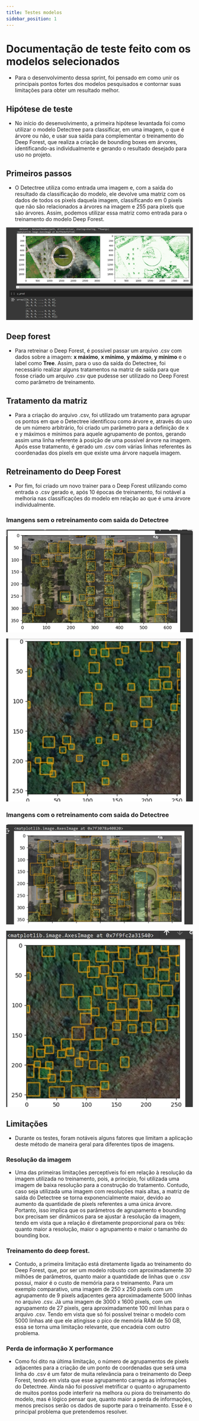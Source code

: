 ```yaml
---
title: Testes modelos
sidebar_position: 1
---
```


# Documentação de teste feito com os modelos selecionados
- Para o desenvolvimento dessa sprint, foi pensado em como unir os principais pontos fortes dos modelos pesquisados e contornar suas limitações para obter um resultado melhor.

## Hipótese de teste 
- No início do desenvolvimento, a primeira hipótese levantada foi como utilizar o modelo Detectree para classificar, em uma imagem, o que é árvore ou não, e usar sua saída para complementar o treinamento do Deep Forest, que realiza a criação de bounding boxes em árvores, identificando-as individualmente e gerando o resultado desejado para uso no projeto.

## Primeiros passos
- O Detectree utiliza como entrada uma imagem e, com a saída do resultado da classificação do modelo, ele devolve uma matriz com os dados de todos os pixels daquela imagem, classificando em 0 pixels que não são relacionados a árvores na imagem e 255 para pixels que são árvores. Assim, podemos utilizar essa matriz como entrada para o treinamento do modelo Deep Forest.

![Imagem de saida Detec tree](../../../static/img/sprint-3/modelo/imgDt.png)

## Deep forest 
- Para retreinar o Deep Forest, é possível passar um arquivo .csv com dados sobre a imagem: **x máximo**, **x mínimo**, **y máximo**, **y mínimo** e o label como **Tree**. Assim, para o uso da saída do Detectree, foi necessário realizar alguns tratamentos na matriz de saída para que fosse criado um arquivo .csv que pudesse ser utilizado no Deep Forest como parâmetro de treinamento.

## Tratamento da matriz
- Para a criação do arquivo .csv, foi utilizado um tratamento para agrupar os pontos em que o Detectree identificou como árvore e, através do uso de um número arbitrário, foi criado um parâmetro para a definição de x e y máximos e mínimos para aquele agrupamento de pontos, gerando assim uma linha referente à posição de uma possível árvore na imagem. Após esse tratamento, é gerado um .csv com várias linhas referentes às coordenadas dos pixels em que existe uma árvore naquela imagem.

## Retreinamento do Deep Forest 
- Por fim, foi criado um novo trainer para o Deep Forest utilizando como entrada o .csv gerado e, após 10 épocas de treinamento, foi notável a melhoria nas classificações do modelo em relação ao que é uma árvore individualmente.

### Imangens sem o retreinamento com saida do Detectree
![Imagem de resultado Deep forest sem tratamento](../../../static/img/sprint-3/modelo/imagem-semdt.jpeg)


![Imagem de resultado Deep forest sem tratamento](../../../static/img/sprint-3/modelo/imagem2-semdt.jpeg)

### Imangens com o retreinamento com saida do Detectree

![Imagem de resultado Deep forest com tratamento](../../../static/img/sprint-3/modelo/imagem-posdt1.jpeg)

![Imagem de resultado Deep forest com tratamento](../../../static/img/sprint-3/modelo/imagem-posdt-df.jpeg)



## Limitações 
- Durante os testes, foram notáveis alguns fatores que limitam a aplicação deste método de maneira geral para diferentes tipos de imagens.

### Resolução da imagem 
- Uma das primeiras limitações perceptíveis foi em relação à resolução da imagem utilizada no treinamento, pois, a princípio, foi utilizada uma imagem de baixa resolução para a construção do tratamento. Contudo, caso seja utilizada uma imagem com resoluções mais altas, a matriz de saída do Detectree se torna exponencialmente maior, devido ao aumento da quantidade de pixels referentes a uma única árvore. Portanto, isso implica que os parâmetros de agrupamento e bounding box precisam ser dinâmicos para se ajustar à resolução da imagem, tendo em vista que a relação é diretamente proporcional para os três: quanto maior a resolução, maior o agrupamento e maior o tamanho do bounding box.

### Treinamento do deep forest.
- Contudo, a primeira limitação está diretamente ligada ao treinamento do Deep Forest, que, por ser um modelo robusto com aproximadamente 30 milhões de parâmetros, quanto maior a quantidade de linhas que o .csv possui, maior é o custo de memória para o treinamento. Para um exemplo comparativo, uma imagem de 250 x 250 pixels com um agrupamento de 9 pixels adjacentes gera aproximadamente 5000 linhas no arquivo .csv. Já uma imagem de 3000 x 1600 pixels, com um agrupamento de 27 pixels, gera aproximadamente 100 mil linhas para o arquivo .csv. Tendo em vista que só foi possível treinar o modelo com 5000 linhas até que ele atingisse o pico de memória RAM de 50 GB, essa se torna uma limitação relevante, que encadeia com outro problema.

### Perda de informação X performance 
- Como foi dito na última limitação, o número de agrupamentos de pixels adjacentes para a criação de um ponto de coordenadas que será uma linha do .csv é um fator de muita relevância para o treinamento do Deep Forest, tendo em vista que esse agrupamento carrega as informações do Detectree. Ainda não foi possível metrificar o quanto o agrupamento de muitos pontos pode interferir na melhora ou piora do treinamento do modelo, mas é lógico pensar que, quanto maior a perda de informações, menos precisos serão os dados de suporte para o treinamento. Esse é o principal problema que pretendemos resolver.
